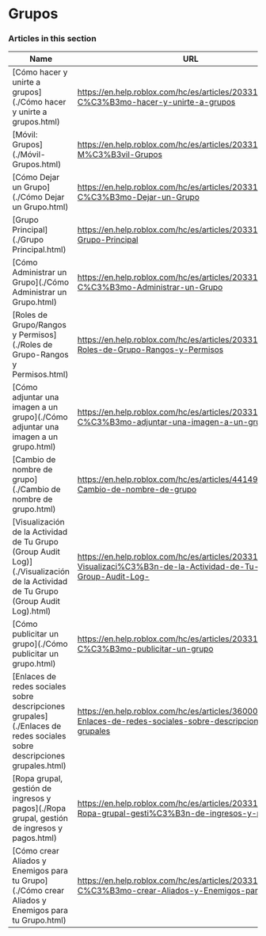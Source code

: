 # Grupos  
### Articles in this section
Name|URL
-|-
[Cómo hacer y unirte a grupos](./Cómo hacer y unirte a grupos.html) |https://en.help.roblox.com/hc/es/articles/203313730-C%C3%B3mo-hacer-y-unirte-a-grupos
[Móvil: Grupos](./Móvil- Grupos.html) |https://en.help.roblox.com/hc/es/articles/203313490-M%C3%B3vil-Grupos
[Cómo Dejar un Grupo](./Cómo Dejar un Grupo.html) |https://en.help.roblox.com/hc/es/articles/203313790-C%C3%B3mo-Dejar-un-Grupo
[Grupo Principal](./Grupo Principal.html) |https://en.help.roblox.com/hc/es/articles/203313740-Grupo-Principal
[Cómo Administrar un Grupo](./Cómo Administrar un Grupo.html) |https://en.help.roblox.com/hc/es/articles/203313810-C%C3%B3mo-Administrar-un-Grupo
[Roles de Grupo/Rangos y Permisos](./Roles de Grupo-Rangos y Permisos.html) |https://en.help.roblox.com/hc/es/articles/203313770-Roles-de-Grupo-Rangos-y-Permisos
[Cómo adjuntar una imagen a un grupo](./Cómo adjuntar una imagen a un grupo.html) |https://en.help.roblox.com/hc/es/articles/203313800-C%C3%B3mo-adjuntar-una-imagen-a-un-grupo
[Cambio de nombre de grupo](./Cambio de nombre de grupo.html) |https://en.help.roblox.com/hc/es/articles/4414930974228-Cambio-de-nombre-de-grupo
[Visualización de la Actividad de Tu Grupo (Group Audit Log)](./Visualización de la Actividad de Tu Grupo (Group Audit Log).html) |https://en.help.roblox.com/hc/es/articles/203313780-Visualizaci%C3%B3n-de-la-Actividad-de-Tu-Grupo-Group-Audit-Log-
[Cómo publicitar un grupo](./Cómo publicitar un grupo.html) |https://en.help.roblox.com/hc/es/articles/203313820-C%C3%B3mo-publicitar-un-grupo
[Enlaces de redes sociales sobre descripciones grupales](./Enlaces de redes sociales sobre descripciones grupales.html) |https://en.help.roblox.com/hc/es/articles/360000910946-Enlaces-de-redes-sociales-sobre-descripciones-grupales
[Ropa grupal, gestión de ingresos y pagos](./Ropa grupal, gestión de ingresos y pagos.html) |https://en.help.roblox.com/hc/es/articles/203313830-Ropa-grupal-gesti%C3%B3n-de-ingresos-y-pagos
[Cómo crear Aliados y Enemigos para tu Grupo](./Cómo crear Aliados y Enemigos para tu Grupo.html) |https://en.help.roblox.com/hc/es/articles/203313750-C%C3%B3mo-crear-Aliados-y-Enemigos-para-tu-Grupo